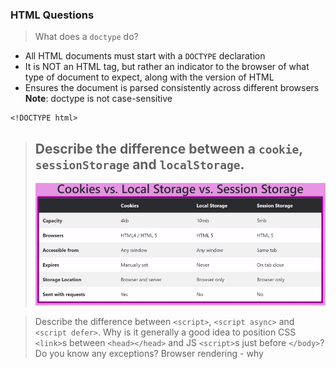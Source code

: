 ### HTML Questions

> What does a `doctype` do?

- All HTML documents must start with a `DOCTYPE` declaration
- It is NOT an HTML tag, but rather an indicator to the browser of what type of document to expect, along with the version of HTML
- Ensures the document is parsed consistently across different browsers
  **Note**: doctype is not case-sensitive

```
<!DOCTYPE html>
```

> ## Describe the difference between a `cookie`, `sessionStorage` and `localStorage`.
>
> ![Cookies, LocalStorage & SesstionStorage](./assets/storage.png?raw=true)

> Describe the difference between `<script>`, `<script async>` and `<script defer>`.
> Why is it generally a good idea to position CSS `<link>`s between `<head></head>` and JS `<script>`s just before `</body>`? Do you know any exceptions?
> Browser rendering - why <script> tag goes last?
> What is progressive rendering?
> Why you would use a `srcset` attribute in an image tag? Explain the process the browser uses when evaluating the content of this attribute.
> Have you used different HTML templating languages before?
> What is the difference between `canvas` and `svg`?
> What are empty elements in HTML ?
> SSR & CSR
> Explain the difference between layout, painting and compositing.
